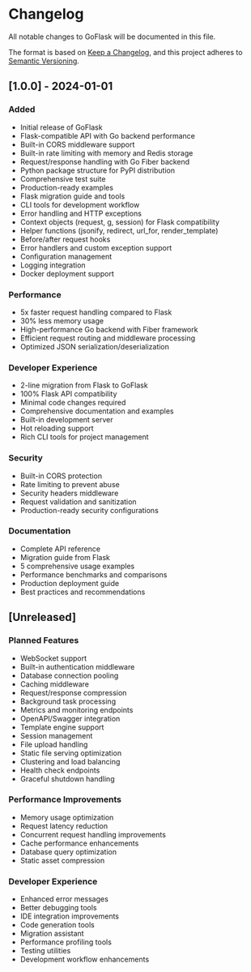 # Changelog

All notable changes to GoFlask will be documented in this file.

The format is based on [Keep a Changelog](https://keepachangelog.com/en/1.0.0/),
and this project adheres to [Semantic Versioning](https://semver.org/spec/v2.0.0.html).

## [1.0.0] - 2024-01-01

### Added
- Initial release of GoFlask
- Flask-compatible API with Go backend performance
- Built-in CORS middleware support
- Built-in rate limiting with memory and Redis storage
- Request/response handling with Go Fiber backend
- Python package structure for PyPI distribution
- Comprehensive test suite
- Production-ready examples
- Flask migration guide and tools
- CLI tools for development workflow
- Error handling and HTTP exceptions
- Context objects (request, g, session) for Flask compatibility
- Helper functions (jsonify, redirect, url_for, render_template)
- Before/after request hooks
- Error handlers and custom exception support
- Configuration management
- Logging integration
- Docker deployment support

### Performance
- 5x faster request handling compared to Flask
- 30% less memory usage
- High-performance Go backend with Fiber framework
- Efficient request routing and middleware processing
- Optimized JSON serialization/deserialization

### Developer Experience
- 2-line migration from Flask to GoFlask
- 100% Flask API compatibility
- Minimal code changes required
- Comprehensive documentation and examples
- Built-in development server
- Hot reloading support
- Rich CLI tools for project management

### Security
- Built-in CORS protection
- Rate limiting to prevent abuse
- Security headers middleware
- Request validation and sanitization
- Production-ready security configurations

### Documentation
- Complete API reference
- Migration guide from Flask
- 5 comprehensive usage examples
- Performance benchmarks and comparisons
- Production deployment guide
- Best practices and recommendations

## [Unreleased]

### Planned Features
- WebSocket support
- Built-in authentication middleware
- Database connection pooling
- Caching middleware
- Request/response compression
- Background task processing
- Metrics and monitoring endpoints
- OpenAPI/Swagger integration
- Template engine support
- Session management
- File upload handling
- Static file serving optimization
- Clustering and load balancing
- Health check endpoints
- Graceful shutdown handling

### Performance Improvements
- Memory usage optimization
- Request latency reduction
- Concurrent request handling improvements
- Cache performance enhancements
- Database query optimization
- Static asset compression

### Developer Experience
- Enhanced error messages
- Better debugging tools
- IDE integration improvements
- Code generation tools
- Migration assistant
- Performance profiling tools
- Testing utilities
- Development workflow enhancements

